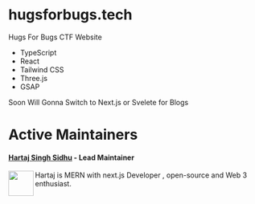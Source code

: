 # hugsforbugs.tech
Hugs For Bugs CTF Website

* TypeScript
* React
* Tailwind CSS
* Three.js 
* GSAP


Soon Will Gonna Switch to Next.js or Svelete for Blogs

# Active Maintainers

#### [Hartaj Singh Sidhu](https://github.com/Hartaj-Singh-Dev) - Lead Maintainer

<img align="left" width="50" height="50" src="https://avatars.githubusercontent.com/u/73570165?v=4">

 Hartaj is MERN with next.js Developer , open-source and Web 3 enthusiast.<br /><br />

